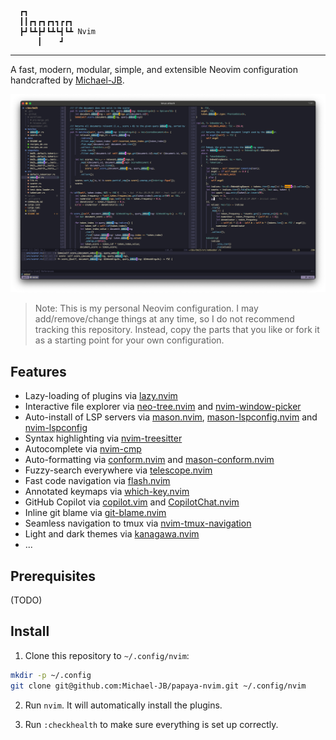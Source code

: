 ```
  ┏┓               
  ┃┃┏┓┏┓┏┓┓┏┏┓     
  ┣┛┗┻┣┛┗┻┗┫┗┻ Nvim
      ┃    ┛       
```

---

A fast, modern, modular, simple, and extensible Neovim configuration handcrafted by
[Michael-JB](https://github.com/Michael-JB).

![Screenshot](screenshot.png)

> Note: This is my personal Neovim configuration. I may add/remove/change things at any
time, so I do not recommend tracking this repository. Instead, copy the parts that you like or 
fork it as a starting point for your own configuration.

## Features

- Lazy-loading of plugins via [lazy.nvim](https://github.com/folke/lazy.nvim)
- Interactive file explorer via [neo-tree.nvim](https://github.com/nvim-neo-tree/neo-tree.nvim) and
[nvim-window-picker](https://github.com/s1n7ax/nvim-window-picker)
- Auto-install of LSP servers via [mason.nvim](https://github.com/williamboman/mason.nvim),
[mason-lspconfig.nvim](https://github.com/williamboman/mason-lspconfig.nvim) and
[nvim-lspconfig](https://github.com/neovim/nvim-lspconfig)
- Syntax highlighting via [nvim-treesitter](https://github.com/nvim-treesitter/nvim-treesitter)
- Autocomplete via [nvim-cmp](https://github.com/hrsh7th/nvim-cmp)
- Auto-formatting via [conform.nvim](https://github.com/stevearc/conform.nvim) and
[mason-conform.nvim](https://github.com/zapling/mason-conform.nvim)
- Fuzzy-search everywhere via [telescope.nvim](https://github.com/nvim-telescope/telescope.nvim)
- Fast code navigation via [flash.nvim](https://github.com/folke/flash.nvim)
- Annotated keymaps via [which-key.nvim](https://github.com/folke/which-key.nvim)
- GitHub Copilot via [copilot.vim](https://github.com/github/copilot.vim) and
[CopilotChat.nvim](https://github.com/CopilotC-Nvim/CopilotChat.nvim)
- Inline git blame via [git-blame.nvim](https://github.com/f-person/git-blame.nvim)
- Seamless navigation to tmux via
[nvim-tmux-navigation](https://github.com/alexghergh/nvim-tmux-navigation)
- Light and dark themes via [kanagawa.nvim](https://github.com/rebelot/kanagawa.nvim)
- ...

## Prerequisites

(TODO)

## Install

1. Clone this repository to `~/.config/nvim`:

```sh
mkdir -p ~/.config
git clone git@github.com:Michael-JB/papaya-nvim.git ~/.config/nvim
```

2. Run `nvim`. It will automatically install the plugins.

3. Run `:checkhealth` to make sure everything is set up correctly.
